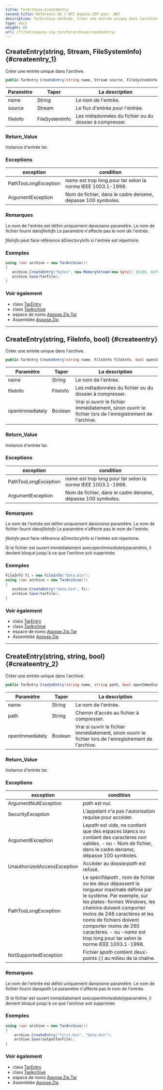 ```yaml
---
title: TarArchive.CreateEntry
second_title: Référence de l'API Aspose.ZIP pour .NET
description: TarArchive méthode. Créer une entrée unique dans larchive.
type: docs
weight: 80
url: /fr/net/aspose.zip.tar/tararchive/createentry/
---
```

## CreateEntry(string, Stream, FileSystemInfo) {#createentry_1}

Créer une entrée unique dans l'archive.

```csharp
public TarEntry CreateEntry(string name, Stream source, FileSystemInfo fileInfo = null)
```

| Paramètre | Taper | La description |
| --- | --- | --- |
| name | String | Le nom de l'entrée. |
| source | Stream | Le flux d'entrée pour l'entrée. |
| fileInfo | FileSystemInfo | Les métadonnées du fichier ou du dossier à compresser. |

### Return_Value

Instance d'entrée tar.

### Exceptions

| exception | condition |
| --- | --- |
| PathTooLongException | *name* est trop long pour tar selon la norme IEEE 1003.1-1998. |
| ArgumentException | Nom de fichier, dans le cadre de*name*, dépasse 100 symboles. |

### Remarques

Le nom de l'entrée est défini uniquement dans*name* paramètre. Le nom de fichier fourni dans*fileInfo* Le paramètre n'affecte pas le nom de l'entrée.

*fileInfo* peut faire référence àDirectoryInfo si l'entrée est répertoire.

### Exemples

```csharp
using (var archive = new TarArchive())
{
   archive.CreateEntry("bytes", new MemoryStream(new byte[] {0x00, 0xFF}));
   archive.Save(tarFile);
}
```

### Voir également

* class [TarEntry](../../tarentry/)
* class [TarArchive](../)
* espace de noms [Aspose.Zip.Tar](../../tararchive/)
* Assemblée [Aspose.Zip](../../../)

---

## CreateEntry(string, FileInfo, bool) {#createentry}

Créer une entrée unique dans l'archive.

```csharp
public TarEntry CreateEntry(string name, FileInfo fileInfo, bool openImmediately = false)
```

| Paramètre | Taper | La description |
| --- | --- | --- |
| name | String | Le nom de l'entrée. |
| fileInfo | FileInfo | Les métadonnées du fichier ou du dossier à compresser. |
| openImmediately | Boolean | Vrai si ouvrir le fichier immédiatement, sinon ouvrir le fichier lors de l'enregistrement de l'archive. |

### Return_Value

Instance d'entrée tar.

### Exceptions

| exception | condition |
| --- | --- |
| PathTooLongException | *name* est trop long pour tar selon la norme IEEE 1003.1-1998. |
| ArgumentException | Nom de fichier, dans le cadre de*name*, dépasse 100 symboles. |

### Remarques

Le nom de l'entrée est défini uniquement dans*name* paramètre. Le nom de fichier fourni dans*fileInfo* Le paramètre n'affecte pas le nom de l'entrée.

*fileInfo* peut faire référence àDirectoryInfo si l'entrée est répertoire.

Si le fichier est ouvert immédiatement avec*openImmediately*paramètre, il devient bloqué jusqu'à ce que l'archive soit supprimée.

### Exemples

```csharp
FileInfo fi = new FileInfo("data.bin");
using (var archive = new TarArchive())
{
   archive.CreateEntry("data.bin", fi);
   archive.Save(tarFile);
}
```

### Voir également

* class [TarEntry](../../tarentry/)
* class [TarArchive](../)
* espace de noms [Aspose.Zip.Tar](../../tararchive/)
* Assemblée [Aspose.Zip](../../../)

---

## CreateEntry(string, string, bool) {#createentry_2}

Créer une entrée unique dans l'archive.

```csharp
public TarEntry CreateEntry(string name, string path, bool openImmediately = false)
```

| Paramètre | Taper | La description |
| --- | --- | --- |
| name | String | Le nom de l'entrée. |
| path | String | Chemin d'accès au fichier à compresser. |
| openImmediately | Boolean | Vrai si ouvrir le fichier immédiatement, sinon ouvrir le fichier lors de l'enregistrement de l'archive. |

### Return_Value

Instance d'entrée tar.

### Exceptions

| exception | condition |
| --- | --- |
| ArgumentNullException | *path* est nul. |
| SecurityException | L'appelant n'a pas l'autorisation requise pour accéder. |
| ArgumentException | Le*path* est vide, ne contient que des espaces blancs ou contient des caractères non valides. - ou - Nom de fichier, dans le cadre de*name*, dépasse 100 symboles. |
| UnauthorizedAccessException | Accéder au dossier*path* est refusé. |
| PathTooLongException | Le spécifié*path* , nom de fichier ou les deux dépassent la longueur maximale définie par le système. Par exemple, sur les plates-formes Windows, les chemins doivent comporter moins de 248 caractères et les noms de fichiers doivent comporter moins de 260 caractères. - ou -*name* est trop long pour tar selon la norme IEEE 1003.1-1998. |
| NotSupportedException | Fichier à*path* contient deux-points (:) au milieu de la chaîne. |

### Remarques

Le nom de l'entrée est défini uniquement dans*name* paramètre. Le nom de fichier fourni dans*path* Le paramètre n'affecte pas le nom de l'entrée.

Si le fichier est ouvert immédiatement avec*openImmediately*paramètre, il devient bloqué jusqu'à ce que l'archive soit supprimée.

### Exemples

```csharp
using (var archive = new TarArchive())
{
    archive.CreateEntry("first.bin", "data.bin");
    archive.Save(outputTarFile);
}
```

### Voir également

* class [TarEntry](../../tarentry/)
* class [TarArchive](../)
* espace de noms [Aspose.Zip.Tar](../../tararchive/)
* Assemblée [Aspose.Zip](../../../)


